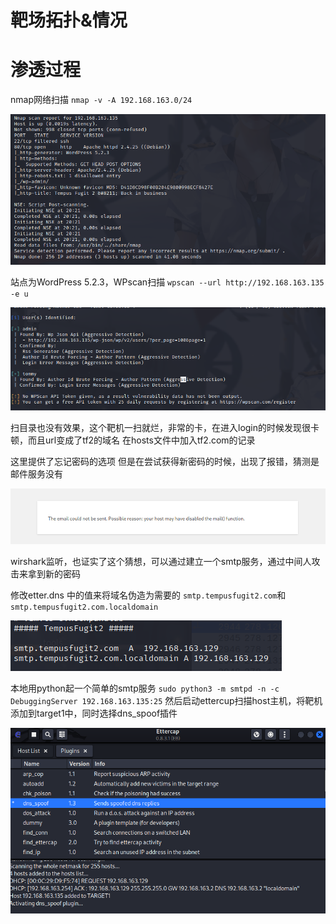 # 靶场拓扑&情况


# 渗透过程

nmap网络扫描
`nmap -v -A 192.168.163.0/24`

![](attachments/Pasted%20image%2020230304092401.png)

站点为WordPress 5.2.3，WPscan扫描
`wpscan --url http://192.168.163.135 -e u `

![](attachments/Pasted%20image%2020230304095111.png)

扫目录也没有效果，这个靶机一扫就烂，非常的卡，在进入login的时候发现很卡顿，而且url变成了tf2的域名
在hosts文件中加入tf2.com的记录

这里提供了忘记密码的选项
但是在尝试获得新密码的时候，出现了报错，猜测是邮件服务没有

![](attachments/Pasted%20image%2020230304103734.png)

wirshark监听，也证实了这个猜想，可以通过建立一个smtp服务，通过中间人攻击来拿到新的密码

修改etter.dns 中的值来将域名伪造为需要的 `smtp.tempusfugit2.com`和 `smtp.tempusfugit2.com.localdomain`

![](attachments/Pasted%20image%2020230304111035.png)

本地用python起一个简单的smtp服务
`sudo python3 -m smtpd -n -c DebuggingServer 192.168.163.135:25`
然后启动ettercup扫描host主机，将靶机添加到target1中，同时选择dns_spoof插件

![](attachments/Pasted%20image%2020230304111546.png)


